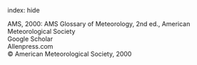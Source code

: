 index: hide

<div class="Citation">

  <div class="Citation-body">
    <div class="Citation-text">AMS, 2000: AMS Glossary of Meteorology, 2nd ed., American Meteorological Society</div>
    <div class="Citation-links">
      <div class="CitationLink" data-href="https://scholar.google.com/scholar?q=AMS+Glossary+of+Meteorology%2C+2nd+ed.+">
        <div class="CitationLink-icon CitationLink-Scholar"></div>
        <div class="CitationLink-text">Google Scholar</div>
      </div>
      <div class="CitationLink" data-href="http://amsglossary.allenpress.com/glossary/browse">
        <div class="CitationLink-icon CitationLink-Publisher"></div>
        <div class="CitationLink-text">Allenpress.com</div>
      </div>
    </div>
  </div>
</div>


<div class="Citation-copy">
&copy; American Meteorological Society, 2000
</div>